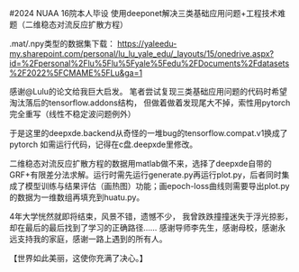 #2024 NUAA 16院本人毕设
使用deeponet解决三类基础应用问题+工程技术难题（二维稳态对流反应扩散方程）

.mat/.npy类型的数据集下载：
https://yaleedu-my.sharepoint.com/personal/lu_lu_yale_edu/_layouts/15/onedrive.aspx?id=%2Fpersonal%2Flu%5Flu%5Fyale%5Fedu%2FDocuments%2Fdatasets%2F2022%5FCMAME%5FLu&ga=1


感谢@Lulu的论文给我巨大启发。
笔者尝试复现三类基础应用问题的代码时希望淘汰落后的tensorflow.addons结构，
但做着做着发现尾大不掉，索性用pytorch完全重写（线性不稳定波问题例外）

于是这里的deepxde.backend从奇怪的一堆bug的tensorflow.compat.v1换成了pytorch
如需运行代码，记得在c盘.deepxde里修改。

二维稳态对流反应扩散方程的数据用matlab做不来，选择了deepxde自带的GRF+有限差分法求解。运行时需先运行generate.py再运行plot.py，后者同时集成了模型训练与结果评估（画热图）功能；画epoch-loss曲线则需要导出plot.py的数据为一维数组再填充到huatu.py。

4年大学恍然就即将结束，风景不错，遗憾不少，
我曾跌跌撞撞迷失于浮光掠影，却在最后的最后找到了学习的正确路径……
感谢导师李先生，感谢母校，感谢永远支持我的家庭，感谢一路上遇到的所有人。

【世界如此美丽，这使你充满了决心。】
